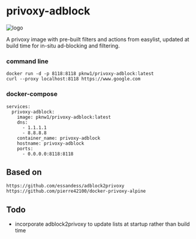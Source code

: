 # privoxy-adblock
![logo](https://i.imgur.com/xBYqP0y.png)

A privoxy image with pre-built filters and actions from easylist, updated at build time for in-situ ad-blocking and filtering.


### command line
```
docker run -d -p 8118:8118 pknw1/privoxy-adblock:latest
curl --proxy localhost:8118 https://www.google.com
```

### docker-compose
```
services:
  privoxy-adblock:
    image: pknw1/privoxy-adblock:latest
    dns:
      - 1.1.1.1
      - 8.8.8.8
    container_name: privoxy-adblock
    hostname: privoxy-adblock
    ports:
      - 0.0.0.0:8118:8118
```

## Based on 
```
https://github.com/essandess/adblock2privoxy
https://github.com/pierre42100/docker-privoxy-alpine
```

## Todo
- incorporate adblock2privoxy to update lists at startup rather than build time
